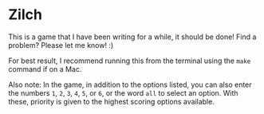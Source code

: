 # Zilch
This is a game that I have been writing for a while, it should be done! Find a problem? Please let me know! :)

For best result, I recommend running this from the terminal using the `make` command if on a Mac.

Also note: In the game, in addition to the options listed, you can also enter the numbers `1`, `2`, `3`, `4`, `5`, or `6`, or the word `all` to select an option.
With these, priority is given to the highest scoring options available.
